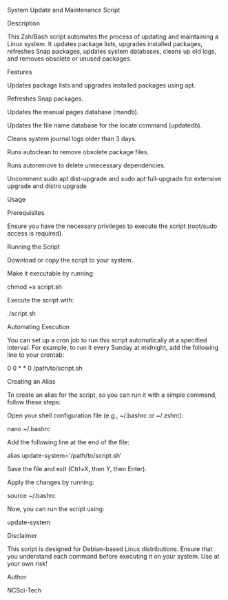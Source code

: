 System Update and Maintenance Script

Description

This Zsh/Bash script automates the process of updating and maintaining a Linux system. It updates package lists, upgrades installed packages, refreshes Snap packages, updates system databases, cleans up old logs, and removes obsolete or unused packages.

Features

Updates package lists and upgrades installed packages using apt.

Refreshes Snap packages.

Updates the manual pages database (mandb).

Updates the file name database for the locate command (updatedb).

Cleans system journal logs older than 3 days.

Runs autoclean to remove obsolete package files.

Runs autoremove to delete unnecessary dependencies.

Uncomment sudo apt dist-upgrade and sudo apt full-upgrade for extensive upgrade and distro upgrade

Usage

Prerequisites

Ensure you have the necessary privileges to execute the script (root/sudo access is required).

Running the Script

Download or copy the script to your system.

Make it executable by running:

chmod +x script.sh

Execute the script with:

./script.sh

Automating Execution

You can set up a cron job to run this script automatically at a specified interval. For example, to run it every Sunday at midnight, add the following line to your crontab:

0 0 * * 0 /path/to/script.sh

Creating an Alias

To create an alias for the script, so you can run it with a simple command, follow these steps:

Open your shell configuration file (e.g., ~/.bashrc or ~/.zshrc):

nano ~/.bashrc

Add the following line at the end of the file:

alias update-system='/path/to/script.sh'

Save the file and exit (Ctrl+X, then Y, then Enter).

Apply the changes by running:

source ~/.bashrc

Now, you can run the script using:

update-system

Disclaimer

This script is designed for Debian-based Linux distributions. Ensure that you understand each command before executing it on your system. Use at your own risk!

Author

NCSci-Tech
